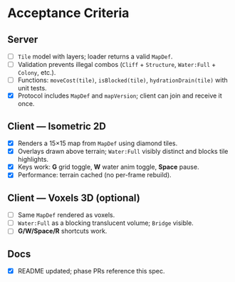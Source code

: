 # Acceptance Criteria

## Server
- [ ] `Tile` model with layers; loader returns a valid `MapDef`.
- [ ] Validation prevents illegal combos (`Cliff` + `Structure`, `Water:Full` + `Colony`, etc.).
- [ ] Functions: `moveCost(tile)`, `isBlocked(tile)`, `hydrationDrain(tile)` with unit tests.
- [x] Protocol includes `MapDef` and `mapVersion`; client can join and receive it once.

## Client — Isometric 2D
- [x] Renders a 15×15 map from `MapDef` using diamond tiles.
- [x] Overlays drawn above terrain; `Water:Full` visibly distinct and blocks tile highlights.
- [x] Keys work: **G** grid toggle, **W** water anim toggle, **Space** pause.
- [x] Performance: terrain cached (no per-frame rebuild).

## Client — Voxels 3D (optional)
- [ ] Same `MapDef` rendered as voxels.
- [ ] `Water:Full` as a blocking translucent volume; `Bridge` visible.
- [ ] **G/W/Space/R** shortcuts work.

## Docs
- [x] README updated; phase PRs reference this spec.
